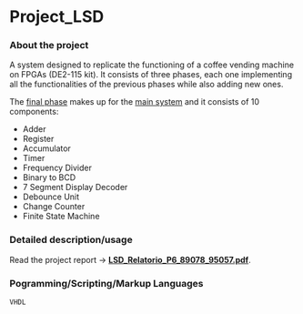 # Project_LSD

### About the project 
A system designed to replicate the functioning of a coffee vending machine on FPGAs (DE2-115 kit). 
It consists of three phases, each one implementing all the functionalities of the previous phases while also adding new ones. 

The [final phase](Fase_III) makes up for the [main system](Fase_III/Maquina_Fase_III.vhd) and it consists of 10 components:
<ul>
  <li>Adder</li>
  <li>Register</li>
  <li>Accumulator</li>
  <li>Timer</li>
  <li>Frequency Divider</li>
  <li>Binary to BCD</li>
  <li>7 Segment Display Decoder </li>
  <li>Debounce Unit</li>
  <li>Change Counter</li>
  <li>Finite State Machine</li>  
</ul>

### Detailed description/usage 
Read the project report -> [**LSD_Relatorio_P6_89078_95057.pdf**](LSD_Relatorio_P6_89078_95057.pdf).

### Pogramming/Scripting/Markup Languages
`VHDL`

